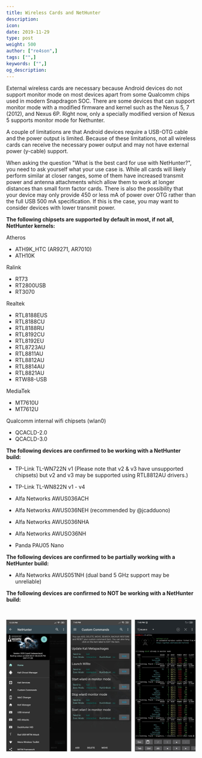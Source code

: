 ```yaml
---
title: Wireless Cards and NetHunter
description:
icon:
date: 2019-11-29
type: post
weight: 500
author: ["re4son",]
tags: ["",]
keywords: ["",]
og_description:
---
```


External wireless cards are necessary because Android devices do not support monitor mode on most devices apart from some Qualcomm chips used in modern Snapdragon SOC. There are some devices that can support monitor mode with a modified firmware and kernel such as the Nexus 5, 7 (2012), and Nexus 6P. Right now, only a specially modified version of Nexus 5 supports monitor mode for Nethunter.

A couple of limitations are that Android devices require a USB-OTG cable and the power output is limited. Because of these limitations, not all wireless cards can receive the necessary power output and may not have external power (y-cable) support.

When asking the question "What is the best card for use with NetHunter?", you need to ask yourself what your use case is.
While all cards will likely perform similar at closer ranges, some of them have increased transmit power and antenna attachments which allow them to work at longer distances than small form factor cards.
There is also the possibility that your device may only provide 450 or less mA of power over OTG rather than the full USB 500 mA specification. If this is the case, you may want to consider devices with lower transmit power.

**The following chipsets are supported by default in most, if not all, NetHunter kernels:**  

Atheros  
* ATH9K_HTC (AR9271, AR7010)  
* ATH10K

Ralink
* RT73
* RT2800USB  
* RT3070  

Realtek
* RTL8188EUS
* RTL8188CU
* RTL8188RU  
* RTL8192CU
* RTL8192EU
* RTL8723AU
* RTL8811AU  
* RTL8812AU  
* RTL8814AU  
* RTL8821AU  
* RTW88-USB

MediaTek
* MT7610U
* MT7612U

Qualcomm internal wifi chipsets (wlan0)  
* QCACLD-2.0  
* QCACLD-3.0  

**The following devices are confirmed to be working with a NetHunter build:**  
* TP-Link TL-WN722N v1 (Please note that v2 & v3 have unsupported chipsets)
  but v2 and v3 may be supported using RTL8812AU drivers.)

* TP-Link TL-WN822N v1 - v4  
* Alfa Networks AWUS036ACH  
* Alfa Networks AWUS036NEH (recommended by @jcadduono)  
* Alfa Networks AWUS036NHA  
* Alfa Networks AWUSO36NH  
* Panda PAU05 Nano  

**The following devices are confirmed to be partially working with a NetHunter build:**  
* Alfa Networks AWUS051NH (dual band 5 GHz support may be unreliable)  

**The following devices are confirmed to NOT be working with a NetHunter build:**  

&nbsp;

![](./nethunter-wlan0monitor.jpg)
